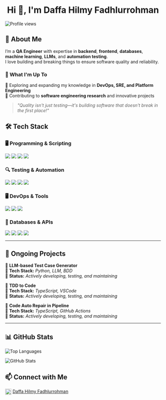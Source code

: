<h1 align="center">Hi 👋, I'm Daffa Hilmy Fadhlurrohman</h1>

<p align="left">
  <img src="https://komarev.com/ghpvc/?username=daffahilmyf&label=Profile%20views&color=0e75b6&style=flat" alt="Profile views" />
</p>

## 🚀 About Me  
I’m a **QA Engineer** with expertise in **backend**, **frontend**, **databases**, **machine learning**, **LLMs**, and **automation testing**.  
I love building and breaking things to ensure software quality and reliability.  

### 📌 What I'm Up To  
🔹 Exploring and expanding my knowledge in **DevOps, SRE, and Platform Engineering**  
🔹 Contributing to **software engineering research** and innovative projects  

> *"Quality isn't just testing—it's building software that doesn't break in the first place!"*  




## 🛠 Tech Stack

### 🖥 Programming & Scripting
![](https://img.shields.io/badge/Go-00ADD8?style=for-the-badge&logo=go&logoColor=white)
![](https://img.shields.io/badge/JavaScript-323330?style=for-the-badge&logo=javascript&logoColor=F7DF1E)
![](https://img.shields.io/badge/TypeScript-007ACC?style=for-the-badge&logo=typescript&logoColor=white)
![](https://img.shields.io/badge/Rust-000000?style=for-the-badge&logo=rust&logoColor=white)

### 🔍 Testing & Automation
![](https://img.shields.io/badge/Selenium-43B02A?style=for-the-badge&logo=selenium&logoColor=white)
![](https://img.shields.io/badge/Playwright-2EAD33?style=for-the-badge&logo=playwright&logoColor=white)
![](https://img.shields.io/badge/Cypress-17202C?style=for-the-badge&logo=cypress&logoColor=white)
![](https://img.shields.io/badge/Postman-FF6C37?style=for-the-badge&logo=postman&logoColor=white)

### 🖥️ DevOps & Tools
![](https://img.shields.io/badge/Linux-FCC624?style=for-the-badge&logo=linux&logoColor=black)
![](https://img.shields.io/badge/VSCode-0078D4?style=for-the-badge&logo=visual%20studio%20code&logoColor=white)
![](https://img.shields.io/badge/Docker-2CA5E0?style=for-the-badge&logo=docker&logoColor=white)


### 💾 Databases & APIs
![](https://img.shields.io/badge/Redis-%23DD0031.svg?&style=for-the-badge&logo=redis&logoColor=white)
![](https://img.shields.io/badge/PostgreSQL-316192?style=for-the-badge&logo=postgresql&logoColor=white)
![](https://img.shields.io/badge/MongoDB-4EA94B?style=for-the-badge&logo=mongodb&logoColor=white)
![](https://img.shields.io/badge/Firebase-FFCA28?style=for-the-badge&logo=firebase&logoColor=black)

---

## 📌 Ongoing Projects  

🚧 **LLM-based Test Case Generator**  
🔹 **Tech Stack:** _Python, LLM, BDD_  
🔹 **Status:** _Actively developing, testing, and maintaining_  

🚧 **TDD to Code**  
🔹 **Tech Stack:** _TypeScript, VSCode_  
🔹 **Status:** _Actively developing, testing, and maintaining_  

🚧 **Code Auto Repair in Pipeline**  
🔹 **Tech Stack:** _TypeScript, GitHub Actions_  
🔹 **Status:** _Actively developing, testing, and maintaining_  

---

## 📊 GitHub Stats
<p>
  <img src="https://github-readme-stats.vercel.app/api/top-langs/?username=daffahilmyf&theme=dark&hide_border=false&include_all_commits=true&count_private=false&layout=compact&hide=jupyter%20notebook" alt="Top Languages" />
</p>

<p>
  <img align="center" src="https://github-readme-stats.vercel.app/api?username=daffahilmyf&show_icons=true&locale=en" alt="GitHub Stats" />
</p>


## 📫 Connect with Me  
[<img align="center" src="https://cdn.jsdelivr.net/npm/simple-icons@v5/icons/linkedin.svg" alt="LinkedIn" height="20px" width="20px" />](https://www.linkedin.com/in/daffahilmyf/) [Daffa Hilmy Fadhlurrohman](https://www.linkedin.com/in/daffahilmyf/)

